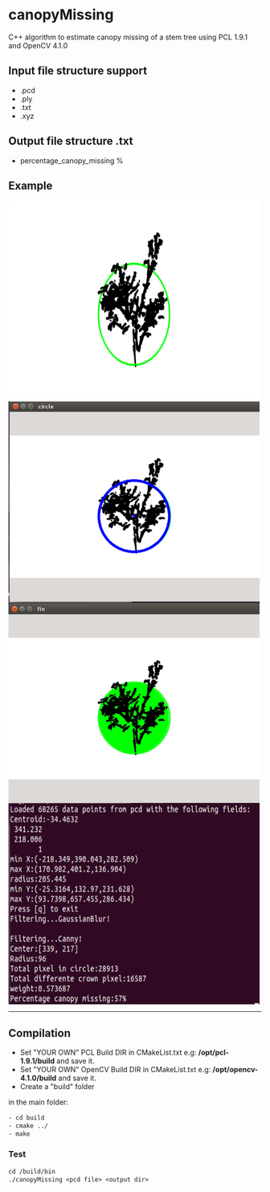 # canopyMissing
C++ algorithm to estimate canopy missing of a stem tree using PCL 1.9.1 and OpenCV 4.1.0

## Input file structure support

* .pcd 
* .ply
* .txt
* .xyz

## Output file structure .txt

* percentage_canopy_missing %

## Example
<img src="./example/example0.png" align="center" height="400" width="500"><br>
<img src="./example/example1.png" align="center" height="400" width="500"><br>
<img src="./example/example2.png" align="center" height="400" width="500"><br>
<img src="./example/example3.png" align="center" height="400" width="500"><br>

-------------------
## Compilation
* Set "YOUR OWN" PCL Build DIR in CMakeList.txt e.g: **/opt/pcl-1.9.1/build** and save it.
* Set "YOUR OWN" OpenCV Build DIR in CMakeList.txt e.g: **/opt/opencv-4.1.0/build** and save it.
* Create a "build" folder

in the main folder:

    - cd build  
    - cmake ../
    - make
       
        	 
### Test

    cd /build/bin
    ./canopyMissing <pcd file> <output dir> 
     
